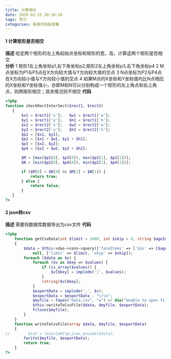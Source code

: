```yaml
---
title: 计算相关
date: 2020-02-25 20:10:10
tags: 学习
categories: 有用代码段收集
---
```

#### 1 计算矩形是否相交
**描述**
给定两个矩形的左上角起始点坐标和矩形的宽，高，计算这两个矩形是否相交    
**分析**
 1 矩形1左上角坐标p1,右下角坐标p2,矩形2左上角坐标p3,右下角坐标p4
 2 M点坐标为P1与P3点在X方向较大值与Y方向较大值的交点
 3 N点坐标为P2与P4点在X方向较小值与Y方向较小值的交点
 4 如果M点的X坐标和Y坐标值均比N点相应的X坐标和Y坐标值小，亦即M和N可以分别构成一个矩形的左上角点和右上角点，则两矩形相交；其余情况则不相交
 **代码**
 ```php
<?php
function checkRectInterSect($rect1, $rect2)
    {
        $x1 = $rect1['x'];   $w1 = $rect1['w'];
        $y1 = $rect1['y'];   $h1 = $rect1['h'];
        $x2 = $rect2['x'];   $w2 = $rect2['w'];
        $y2 = $rect2['y'];   $h2 = $rect2['h'];
        $p1 = [$x1, $y1];
        $p2 = [$x1 + $w1, $y1 + $h1];
        $p3 = [$x2, $y2];
        $p4 = [$x2 + $w2, $y2 + $h2];

        $M = [max($p1[0], $p3[0]), max($p1[1], $p1[1])];
        $N = [min($p2[0], $p4[0]), min($p2[1], $p4[1])];

        if ($M[0] < $N[0] && $M[1] < $N[1]) {
            return true;
        } else {
            return false;
        }
    }
?>
```
#### 2 json转csv
**描述**
需要将数据库数据导出为csv文件
**代码**
```php
<?php
    function getCsvData(int $limit = 1000, int $skip = 0, string $ageId = '')
    {
        $data = $this->dao->conn->query(['faceItems' => ['$in' => [$ageId]], 'status' => 2, 'apiCheckPass' => true],
            null, ['limit' => $limit, 'skip' => $skip]);
        foreach ($data as $v) {
            foreach ($v as $key => $values) {
                if (is_array($values)) {
                    $v[$key] = implode('|', $values);
                }
                (string)$v[$key];
            }
            $exportData = implode(',', $v);
            $exportData = $exportData . "\r\n";
            $myfile = fopen("data.csv", "a") or die("Unable to open file!");
            $this->writeToCsvFile($data, $myfile, $exportData);
            fclose($myfile);
        }
    }
    function writeToCsvFile(array $data, $myfile, $exportData)
    {
//        $txt = \GuzzleHttp\json_encode($data);
        fwrite($myfile, $exportData);
        return true;
    }
?>
```
